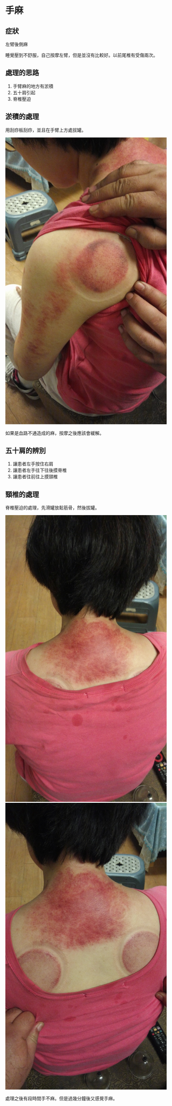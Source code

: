 # 手麻

## 症狀

左臂後側麻

睡覺壓到不舒服，自己按摩左臂，但是並沒有比較好。以前尾椎有受傷兩次。

## 處理的思路

1. 手臂麻的地方有淤積
2. 五十肩引起
3. 脊椎壓迫

## 淤積的處理

用刮痧板刮痧，並且在手臂上方處拔罐。

![Alt 刮痧](pic/20150709/IMG_20150709_212748.jpg)

如果是血路不通造成的麻，按摩之後應該會緩解。

## 五十肩的辨別

1. 讓患者左手按住右肩
2. 讓患者左手往下往後摸脊椎
3. 讓患者往前往上摸頸椎

## 頸椎的處理

脊椎壓迫的處理，先滑罐放鬆筋骨，然後拔罐。

![Alt 刮痧](pic/20150709/IMG_20150709_212729.jpg)
![Alt 刮痧](pic/20150709/IMG_20150709_212736.jpg)

處理之後有段時間手不麻。但是過幾分鐘後又感覺手麻。
